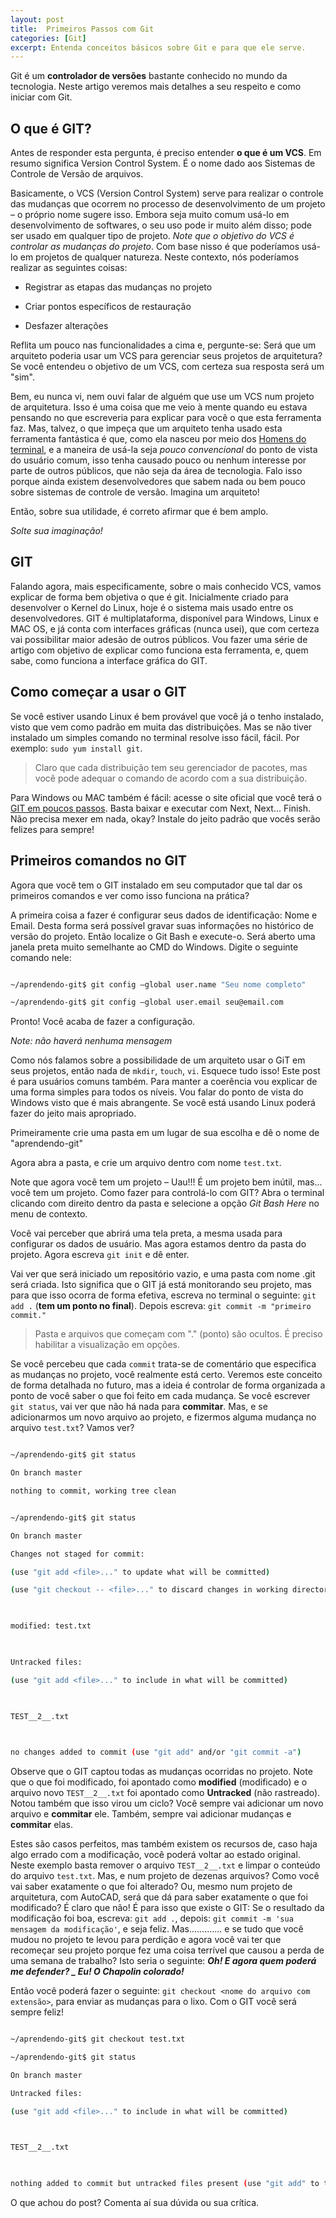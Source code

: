 ```yaml
---
layout: post
title:  Primeiros Passos com Git
categories: [Git]
excerpt: Entenda conceitos básicos sobre Git e para que ele serve.
---
```


Git é um **controlador de versões** bastante conhecido no mundo da tecnologia. Neste artigo veremos mais detalhes a seu respeito e como iniciar com Git.

  

## O que é GIT?

  

Antes de responder esta pergunta, é preciso entender **o que é um VCS**. Em resumo significa Version Control System. É o nome dado aos Sistemas de Controle de Versão de arquivos.

  

Basicamente, o VCS (Version Control System) serve para realizar o controle das mudanças que ocorrem no processo de desenvolvimento de um projeto – o próprio nome sugere isso. Embora seja muito comum usá-lo em desenvolvimento de softwares, o seu uso pode ir muito além disso; pode ser usado em qualquer tipo de projeto. *Note que o objetivo do VCS é controlar as mudanças do projeto*. Com base nisso é que poderíamos usá-lo em projetos de qualquer natureza. Neste contexto, nós poderíamos realizar as seguintes coisas:

  

* Registrar as etapas das mudanças no projeto

* Criar pontos específicos de restauração

* Desfazer alterações

  
  

Reflita um pouco nas funcionalidades a cima e, pergunte-se: Será que um arquiteto poderia usar um VCS para gerenciar seus projetos de arquitetura? Se você entendeu o objetivo de um VCS, com certeza sua resposta será um "sim".

  

Bem, eu nunca vi, nem ouvi falar de alguém que use um VCS num projeto de arquitetura. Isso é uma coisa que me veio à mente quando eu estava pensando no que escreveria para explicar para você o que esta ferramenta faz. Mas, talvez, o que impeça que um arquiteto tenha usado esta ferramenta fantástica é que, como ela nasceu por meio dos [Homens do terminal](https://en.wikipedia.org/wiki/Revision_Control_System), e a maneira de usá-la seja *pouco convencional* do ponto de vista do usuário comum, isso tenha causado pouco ou nenhum interesse por parte de outros públicos, que não seja da área de tecnologia. Falo isso porque ainda existem desenvolvedores que sabem nada ou bem pouco sobre sistemas de controle de versão. Imagina um arquiteto!

  

Então, sobre sua utilidade, é correto afirmar que é bem amplo.

*Solte sua imaginação!*

  

## GIT

  

Falando agora, mais especificamente, sobre o mais conhecido VCS, vamos explicar de forma bem objetiva o que é git. Inicialmente criado para desenvolver o Kernel do Linux, hoje é o sistema mais usado entre os desenvolvedores. GIT é multiplataforma, disponível para Windows, Linux e MAC OS, e já conta com interfaces gráficas (nunca usei), que com certeza vai possibilitar maior adesão de outros públicos. Vou fazer uma série de artigo com objetivo de explicar como funciona esta ferramenta, e, quem sabe, como funciona a interface gráfica do GIT.

  

## Como começar a usar o GIT

  

Se você estiver usando Linux é bem provável que você já o tenho instalado, visto que vem como padrão em muita das distribuições. Mas se não tiver instalado um simples comando no terminal resolve isso fácil, fácil. Por exemplo: `sudo yum install git`.


> Claro que cada distribuição tem seu gerenciador de pacotes, mas você
> pode adequar o comando de acordo com a sua distribuição.

  

Para Windows ou MAC também é fácil: acesse o site oficial que você terá o [GIT em poucos passos](https://git-scm.com/downloads). Basta baixar e executar com Next, Next... Finish. Não precisa mexer em nada, okay? Instale do jeito padrão que vocês serão felizes para sempre!

  

  

## Primeiros comandos no GIT

  

Agora que você tem o GIT instalado em seu computador que tal dar os primeiros comandos e ver como isso funciona na prática?

  

A primeira coisa a fazer é configurar seus dados de identificação: Nome e Email. Desta forma será possível gravar suas informações no histórico de versão do projeto. Então localize o Git Bash e execute-o. Será aberto uma janela preta muito semelhante ao CMD do Windows. Digite o seguinte comando nele:

  

``` bash

~/aprendendo-git$ git config –global user.name "Seu nome completo"

~/aprendendo-git$ git config –global user.email seu@email.com

```

  

Pronto! Você acaba de fazer a configuração.

*Note: não haverá nenhuma mensagem*

  

Como nós falamos sobre a possibilidade de um arquiteto usar o GiT em seus projetos, então nada de `mkdir`, `touch`, `vi`. Esquece tudo isso! Este post é para usuários comuns também. Para manter a coerência vou explicar de uma forma simples para todos os níveis. Vou falar do ponto de vista do Windows visto que é mais abrangente. Se você está usando Linux poderá fazer do jeito mais apropriado.

  

Primeiramente crie uma pasta em um lugar de sua escolha e dê o nome de "aprendendo-git"

  

Agora abra a pasta, e crie um arquivo dentro com nome `test.txt`.

  

  

  

Note que agora você tem um projeto – Uau!!! É um projeto bem inútil, mas... você tem um projeto. Como fazer para controlá-lo com GIT? Abra o terminal clicando com direito dentro da pasta e selecione a opção *Git Bash Here* no menu de contexto.

  

  

Você vai perceber que abrirá uma tela preta, a mesma usada para configurar os dados de usuário. Mas agora estamos dentro da pasta do projeto. Agora escreva `git init` e dê enter.

  

Vai ver que será iniciado um repositório vazio, e uma pasta com nome .git será criada. Isto significa que o GIT já está monitorando seu projeto, mas para que isso ocorra de forma efetiva, escreva no terminal o seguinte: `git add .` (**tem um ponto no final**). Depois escreva: `git commit -m "primeiro commit."`

> Pasta e arquivos que começam com "." (ponto) são ocultos. É preciso habilitar a visualização em opções.

  

Se você percebeu que cada `commit` trata-se de comentário que especifica as mudanças no projeto, você realmente está certo. Veremos este conceito de forma detalhada no futuro, mas a ideia é controlar de forma organizada a ponto de você saber o que foi feito em cada mudança. Se você escrever `git status`, vai ver que não há nada para **commitar**. Mas, e se adicionarmos um novo arquivo ao projeto, e fizermos alguma mudança no arquivo `test.txt`? Vamos ver?

``` bash

~/aprendendo-git$ git status

On branch master

nothing to commit, working tree clean

```

``` bash

~/aprendendo-git$ git status

On branch master

Changes not staged for commit:

(use "git add <file>..." to update what will be committed)

(use "git checkout -- <file>..." to discard changes in working directory)

  

modified: test.txt

  

Untracked files:

(use "git add <file>..." to include in what will be committed)

  

TEST__2__.txt

  

no changes added to commit (use "git add" and/or "git commit -a")

```

  

Observe que o GIT captou todas as mudanças ocorridas no projeto. Note que o que foi modificado, foi apontado como **modified** (modificado) e o arquivo novo `TEST__2__.txt` foi apontado como **Untracked** (não rastreado). Notou também que isso virou um ciclo? Você sempre vai adicionar um novo arquivo e **commitar** ele. Também, sempre vai adicionar mudanças e **commitar** elas.

  
  

Estes são casos perfeitos, mas também existem os recursos de, caso haja algo errado com a modificação, você poderá voltar ao estado original. Neste exemplo basta remover o arquivo `TEST__2__.txt` e limpar o conteúdo do arquivo `test.txt`. Mas, e num projeto de dezenas arquivos? Como você vai saber exatamente o que foi alterado? Ou, mesmo num projeto de arquitetura, com AutoCAD, será que dá para saber exatamente o que foi modificado? É claro que não! É para isso que existe o GIT: Se o resultado da modificação foi boa, escreva: `git add .`, depois: `git commit -m 'sua mensagem da modificação'`, e seja feliz. Mas............. e se tudo que você mudou no projeto te levou para perdição e agora você vai ter que recomeçar seu projeto porque fez uma coisa terrível que causou a perda de uma semana de trabalho? Isto seria o seguinte: ***Oh! E agora quem poderá me defender? _ Eu! O Chapolin colorado!***

Então você poderá fazer o seguinte: `git checkout <nome do arquivo com extensão>`, para enviar as mudanças para o lixo. Com o GIT você será sempre feliz!

  

``` bash

~/aprendendo-git$ git checkout test.txt

~/aprendendo-git$ git status

On branch master

Untracked files:

(use "git add <file>..." to include in what will be committed)

  

TEST__2__.txt

  

nothing added to commit but untracked files present (use "git add" to track)

```

O que achou do post? Comenta aí sua dúvida ou sua crítica.
<!--stackedit_data:
eyJoaXN0b3J5IjpbMTI0NDE0NzMwMCwtNjM0MDA4MDAzXX0=
-->
